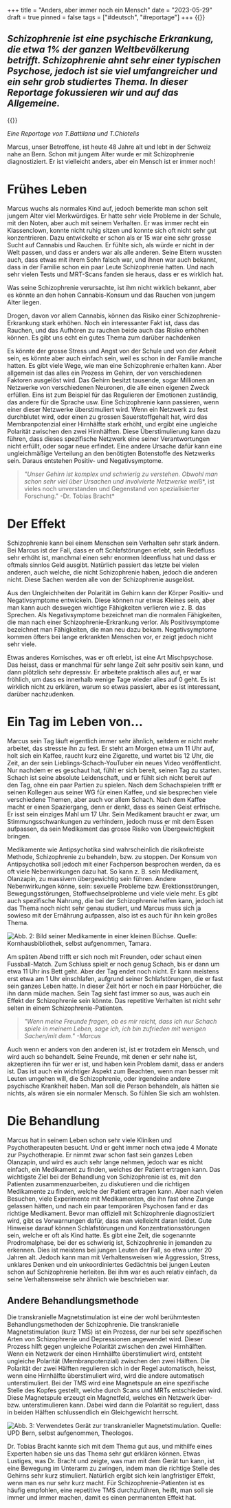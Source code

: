 +++
title = "Anders, aber immer noch ein Mensch"
date = "2023-05-29"
draft = true
pinned = false
tags = ["#deutsch", "#reportage"]
+++
{{<lead>}}

## *Schizophrenie ist eine psychische Erkrankung, die etwa 1% der ganzen Weltbevölkerung betrifft. Schizophrenie ahnt sehr einer typischen Psychose, jedoch ist sie viel umfangreicher und ein sehr grob studiertes Thema. In dieser Reportage fokussieren wir und auf das Allgemeine.*

{{</lead>}}

*Eine Reportage von T.Battilana und T.Chiotelis*

Marcus, unser Betroffene, ist heute 48 Jahre alt und lebt in der Schweiz nahe an Bern. Schon mit jungem Alter wurde er mit Schizophrenie diagnostiziert. Er ist vielleicht anders, aber ein Mensch ist er immer noch!

# Frühes Leben

Marcus wuchs als normales Kind auf, jedoch bemerkte man schon seit jungem Alter viel Merkwürdiges. Er hatte sehr viele Probleme in der Schule, mit den Noten, aber auch mit seinem Verhalten. Er was immer recht ein Klassenclown, konnte nicht ruhig sitzen und konnte sich oft nicht sehr gut konzentrieren. Dazu entwickelte er schon als er 15 war eine sehr grosse Sucht auf Cannabis und Rauchen. Er fühlte sich, als würde er nicht in der Welt passen, und dass er anders war als alle anderen. Seine Eltern wussten auch, dass etwas mit ihrem Sohn falsch war, und ihnen war auch bekannt, dass in der Familie schon ein paar Leute Schizophrenie hatten. Und nach sehr vielen Tests und MRT-Scans fanden sie heraus, dass er es wirklich hat.

Was seine Schizophrenie verursachte, ist ihm nicht wirklich bekannt, aber es könnte an den hohen Cannabis-Konsum und das Rauchen von jungem Alter liegen.

Drogen, davon vor allem Cannabis, können das Risiko einer Schizophrenie-Erkrankung stark erhöhen. Noch ein interessanter Fakt ist, dass das Rauchen, und das Aufhören zu rauchen beide auch das Risiko erhöhen können. Es gibt uns echt ein gutes Thema zum darüber nachdenken

Es könnte der grosse Stress und Angst von der Schule und von der Arbeit sein, es könnte aber auch einfach sein, weil es schon in der Familie manche hatten. Es gibt viele Wege, wie man eine Schizophrenie erhalten kann. Aber allgemein ist das alles ein Prozess im Gehirn, der von verschiedenen Faktoren ausgelöst wird. Das Gehirn besitzt tausende, sogar Millionen an Netzwerke von verschiedenen Neuronen, die alle einen eigenen Zweck erfüllen. Eins ist zum Beispiel für das Regulieren der Emotionen zuständig, das andere für die Sprache usw. Eine Schizophrenie kann passieren, wenn einer dieser Netzwerke überstimuliert wird. Wenn ein Netzwerk zu fest durchblutet wird, oder einen zu grossen Sauerstoffgehalt hat, wird das Membranpotenzial einer Hirnhälfte stark erhöht, und ergibt eine ungleiche Polarität zwischen den zwei Hirnhälften. Diese Überstimulierung kann dazu führen, dass dieses spezifische Netzwerk eine seiner Verantwortungen nicht erfüllt, oder sogar neue erfindet. Eine andere Ursache dafür kann eine ungleichmäßige Verteilung an den benötigten Botenstoffe des Netzwerks sein. Daraus entstehen Positiv- und Negativsymptome.

> *"Unser Gehirn ist komplex und schwierig zu verstehen. Obwohl man schon sehr viel über Ursachen und involvierte Netzwerke wei*ß*, ist vieles noch unverstanden und Gegenstand von spezialisierter Forschung." -Dr. Tobias Bracht*

# Der Effekt

Schizophrenie kann bei einem Menschen sein Verhalten sehr stark ändern. Bei Marcus ist der Fall, dass er oft Schlafstörungen erlebt, sein Redefluss sehr erhöht ist, manchmal einen sehr enormen Ideenfluss hat und dass er oftmals sinnlos Geld ausgibt. Natürlich passiert das letzte bei vielen anderen, auch welche, die nicht Schizophrenie haben, jedoch die anderen nicht. Diese Sachen werden alle von der Schizophrenie ausgelöst.

Aus den Ungleichheiten der Polarität im Gehirn kann der Körper Positiv- und Negativsymptome entwickeln. Diese können nur etwas Kleines sein, aber man kann auch deswegen wichtige Fähigkeiten verlieren wie z. B. das Sprechen. Als Negativsymptome bezeichnet man die normalen Fähigkeiten, die man nach einer Schizophrenie-Erkrankung verlor. Als Positivsymptome bezeichnet man Fähigkeiten, die man neu dazu bekam. Negativsymptome kommen öfters bei lange erkrankten Menschen vor, er zeigt jedoch nicht sehr viele.

Etwas anderes Komisches, was er oft erlebt, ist eine Art Mischpsychose. Das heisst, dass er manchmal für sehr lange Zeit sehr positiv sein kann, und dann plötzlich sehr depressiv. Er arbeitete praktisch alles auf, er war fröhlich, um dass es innerhalb wenige Tage wieder alles auf 0 geht. Es ist wirklich nicht zu erklären, warum so etwas passiert, aber es ist interessant, darüber nachzudenken.

# Ein Tag im Leben von…

Marcus sein Tag läuft eigentlich immer sehr ähnlich, seitdem er nicht mehr arbeitet, das stresste ihn zu fest. Er steht am Morgen etwa um 11 Uhr auf, holt sich ein Kaffee, raucht kurz eine Zigarette, und wartet bis 12 Uhr, die Zeit, an der sein Lieblings-Schach-YouTuber ein neues Video veröffentlicht. Nur nachdem er es geschaut hat, fühlt er sich bereit, seinen Tag zu starten. Schach ist seine absolute Leidenschaft, und er fühlt sich nicht bereit auf den Tag, ohne ein paar Partien zu spielen. Nach dem Schachspielen trifft er seinen Kollegen aus seiner WG für einen Kaffee, und sie besprechen viele verschiedene Themen, aber auch vor allem Schach. Nach dem Kaffee macht er einen Spaziergang, denn er denkt, dass es seinen Geist erfrische. Er isst sein einziges Mahl um 17 Uhr. Sein Medikament braucht er zwar, um Stimmungsschwankungen zu verhindern, jedoch muss er mit dem Essen aufpassen, da sein Medikament das grosse Risiko von Übergewichtigkeit bringen.

Medikamente wie Antipsychotika sind wahrscheinlich die risikofreiste Methode, Schizophrenie zu behandeln, bzw. zu stoppen. Der Konsum von Antipsychotika soll jedoch mit einer Fachperson besprochen werden, da es oft viele Nebenwirkungen dazu hat. So kann z. B. sein Medikament, Olanzapin, zu massivem übergewichtig sein führen. Andere Nebenwirkungen könne, sein: sexuelle Probleme bzw. Erektionsstörungen, Bewegungsstörungen, Stoffwechselprobleme und viele viele mehr. Es gibt auch spezifische Nahrung, die bei der Schizophrenie helfen kann, jedoch ist das Thema noch nicht sehr genau studiert, und Marcus muss sich ja sowieso mit der Ernährung aufpassen, also ist es auch für ihn kein großes Thema.

![Abb. 2: Bild seiner Medikamente in einer kleinen Büchse. Quelle: Kornhausbibliothek, selbst aufgenommen, Tamara.](image-min.png)

Am späten Abend trifft er sich noch mit Freunden, oder schaut einen Fussball-Match. Zum Schluss spielt er noch genug Schach, bis er dann um etwa 11 Uhr ins Bett geht. Aber der Tag endet noch nicht. Er kann meistens erst etwa am 1 Uhr einschlafen, aufgrund seiner Schlafstörungen, die er fast sein ganzes Leben hatte. In dieser Zeit hört er noch ein paar Hörbücher, die ihn dann müde machen. Sein Tag sieht fast immer so aus, was auch ein Effekt der Schizophrenie sein könnte. Das repetitive Verhalten ist nicht sehr selten in einem Schizophrenie-Patienten. 

> *"Wenn meine Freunde fragen, ob es mir reicht, dass ich nur Schach spiele in meinem Leben, sage ich, ich bin zufrieden mit wenigen Sachen/mit dem." -Marcus* 

Auch wenn er anders von den anderen ist, ist er trotzdem ein Mensch, und wird auch so behandelt. Seine Freunde, mit denen er sehr nahe ist, akzeptieren ihn für wer er ist, und haben kein Problem damit, dass er anders ist. Das ist auch ein wichtiger Aspekt zum Beachten, wenn man besser mit Leuten umgehen will, die Schizophrenie, oder irgendeine andere psychische Krankheit haben. Man soll die Person behandeln, als hätten sie nichts, als wären sie ein normaler Mensch. So fühlen Sie sich am wohlsten.

# Die Behandlung

Marcus hat in seinem Leben schon sehr viele Kliniken und Psychotherapeuten besucht. Und er geht immer noch etwa jede 4 Monate zur Psychotherapie. Er nimmt zwar schon fast sein ganzes Leben Olanzapin, und wird es auch sehr lange nehmen, jedoch war es nicht einfach, ein Medikament zu finden, welches der Patient ertragen kann. Das wichtigste Ziel bei der Behandlung von Schizophrenie ist es, mit den Patienten zusammenzuarbeiten, zu diskutieren und die richtigen Medikamente zu finden, welche der Patient ertragen kann. Aber nach vielen Besuchen, viele Experimente mit Medikamenten, die ihn fast ohne Zunge gelassen hätten, und nach ein paar temporären Psychosen fand er das richtige Medikament. Bevor man offiziell mit Schizophrenie diagnostiziert wird, gibt es Vorwarnungen dafür, dass man vielleicht daran leidet. Gute Hinweise darauf können Schlafstörungen und Konzentrationsstörungen sein, welche er oft als Kind hatte. Es gibt eine Zeit, die sogenannte Prodromalphase, bei der es schwierig ist, Schizophrenie in jemanden zu erkennen. Dies ist meistens bei jungen Leuten der Fall, so etwa unter 20 Jahren alt. Jedoch kann man mit Verhaltensweisen wie Aggression, Stress, unklares Denken und ein unkoordiniertes Gedächtnis bei jungen Leuten schon auf Schizophrenie herleiten. Bei ihm war es auch relativ einfach, da seine Verhaltensweise sehr ähnlich wie beschrieben war. 

## Andere Behandlungsmethode

Die transkranielle Magnetstimulation ist eine der wohl berühmtesten Behandlungsmethoden der Schizophrenie. Die transkranielle Magnetstimulation (kurz TMS) ist ein Prozess, der nur bei sehr spezifischen Arten von Schizophrenie und Depressionen angewendet wird. Dieser Prozess hilft gegen ungleiche Polarität zwischen den zwei Hirnhälften. Wenn ein Netzwerk der einen Hirnhälfte überstimuliert wird, entsteht ungleiche Polarität (Membranpotenzial) zwischen den zwei Hälften. Die Polarität der zwei Hälften regulieren sich in der Regel automatisch, heisst, wenn eine Hirnhälfte überstimuliert wird, wird die andere automatisch unterstimuliert. Bei der TMS wird eine Magnetspule an eine spezifische Stelle des Kopfes gestellt, welche durch Scans und MRTs entschieden wird. Diese Magnetspule erzeugt ein Magnetfeld, welches ein Netzwerk über- bzw. unterstimulieren kann. Dabei wird dann die Polarität so reguliert, dass in beiden Hälften schlussendlich ein Gleichgewicht herrscht.

![Abb. 3: Verwendetes Gerät zur transkranieller Magnetstimulation. Quelle: UPD Bern, selbst aufgenommen, Theologos.](image-2-min.png)

Dr. Tobias Bracht kannte sich mit dem Thema gut aus, und mithilfe eines Experten haben sie uns das Thema sehr gut erklären können. Etwas Lustiges, was Dr. Bracht und zeigte, was man mit dem Gerät tun kann, ist eine Bewegung im Unterarm zu zwingen, indem man die richtige Stelle des Gehirns sehr kurz stimuliert. Natürlich ergibt sich kein langfristiger Effekt, wenn man es nur sehr kurz macht. Für Schizophrenie-Patienten ist es häufig empfohlen, eine repetitive TMS durchzuführen, heißt, man soll sie immer und immer machen, damit es einen permanenten Effekt hat.